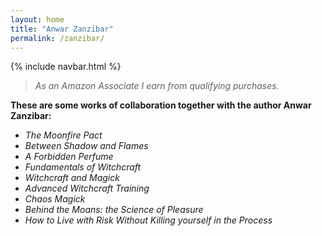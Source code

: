 ```yaml
---
layout: home
title: "Anwar Zanzibar"
permalink: /zanzibar/
---
```

{% include navbar.html %}
>*As an Amazon Associate I earn from qualifying purchases.*

**These are some works of collaboration together with the author Anwar Zanzibar:**

- *The Moonfire Pact*
- *Between Shadow and Flames*
- *A Forbidden Perfume*
- *Fundamentals of Witchcraft*
- *Witchcraft and Magick*
- *Advanced Witchcraft Training*
- *Chaos Magick*
- *Behind the Moans: the Science of Pleasure*
- *How to Live with Risk Without Killing yourself in the Process*